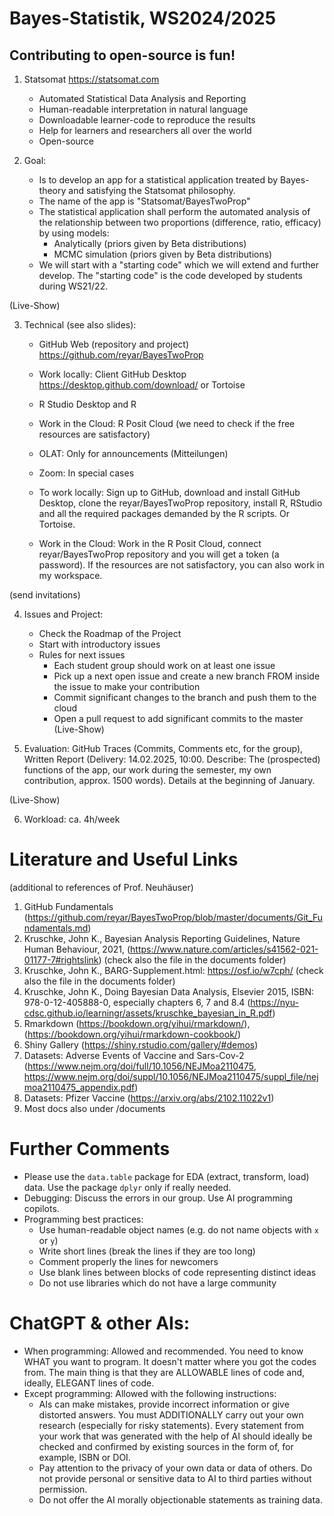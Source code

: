 # Bayes-Statistik, WS2024/2025
## Contributing to open-source is fun! 


1.	Statsomat https://statsomat.com 
    -	Automated Statistical Data Analysis and Reporting
    -	Human-readable interpretation in natural language
    -	Downloadable learner-code to reproduce the results 
    -	Help for learners and researchers all over the world
	- 	Open-source 


2.	Goal: 
	- Is to develop an app for a statistical application treated by Bayes-theory and satisfying the Statsomat philosophy.
 	- The name of the app is "Statsomat/BayesTwoProp" 
	- The statistical application shall perform the automated analysis of the relationship between two proportions (difference, ratio, efficacy) by using models:  
		-  Analytically (priors given by Beta distributions)
		-  MCMC simulation (priors given by Beta distributions)
   	- We will start with a "starting code" which we will extend and further develop. The "starting code" is the code developed by students during WS21/22. 

(Live-Show)
 
3.	Technical (see also slides):
	- GitHub Web (repository and project) https://github.com/reyar/BayesTwoProp
	- Work locally: Client GitHub Desktop https://desktop.github.com/download/ or Tortoise
 	- R Studio Desktop and R 
	- Work in the Cloud: R Posit Cloud (we need to check if the free resources are satisfactory)
	- OLAT: Only for announcements (Mitteilungen)
	- Zoom: In special cases 

    - To work locally: Sign up to GitHub, download and install GitHub Desktop, clone the reyar/BayesTwoProp repository, install R, RStudio and all the required packages demanded by the R scripts. Or Tortoise. 
    - Work in the Cloud: Work in the R Posit Cloud, connect reyar/BayesTwoProp repository and you will get a token (a password). If the resources are not satisfactory, you can also work in my workspace. 

(send invitations) 

4.  Issues and Project:
	- Check the Roadmap of the Project 
    - Start with introductory issues 
    - Rules for next issues
        - Each student group should work on at least one issue 
        - Pick up a next open issue and create a new branch FROM inside the issue to make your contribution 
        - Commit significant changes to the branch and push them to the cloud
        - Open a pull request to add significant commits to the master
(Live-Show)
 
5.	Evaluation: GitHub Traces (Commits, Comments etc, for the group), Written Report (Delivery: 14.02.2025, 10:00. Describe: The (prospected) functions of the app, our work during the semester, my own contribution, approx. 1500 words). Details at the beginning of January. 

(Live-Show)

6.	Workload:	ca. 4h/week 

# Literature and Useful Links 
(additional to references of Prof. Neuhäuser) 

1. GitHub Fundamentals (https://github.com/reyar/BayesTwoProp/blob/master/documents/Git_Fundamentals.md)
2. Kruschke, John K., Bayesian Analysis Reporting Guidelines, Nature Human Behaviour, 2021,  (https://www.nature.com/articles/s41562-021-01177-7#rightslink) (check also the file in the documents folder)
3. Kruschke, John K., BARG-Supplement.html: https://osf.io/w7cph/ (check also the file in the documents folder)
4. Kruschke, John K., Doing Bayesian Data Analysis, Elsevier 2015, ISBN: 978-0-12-405888-0, especially chapters 6, 7 and 8.4 (https://nyu-cdsc.github.io/learningr/assets/kruschke_bayesian_in_R.pdf)
6. Rmarkdown (https://bookdown.org/yihui/rmarkdown/), (https://bookdown.org/yihui/rmarkdown-cookbook/)
7. Shiny Gallery (https://shiny.rstudio.com/gallery/#demos)
8. Datasets: Adverse Events of Vaccine and Sars-Cov-2 (https://www.nejm.org/doi/full/10.1056/NEJMoa2110475, https://www.nejm.org/doi/suppl/10.1056/NEJMoa2110475/suppl_file/nejmoa2110475_appendix.pdf)
9. Datasets: Pfizer Vaccine (https://arxiv.org/abs/2102.11022v1)
10. Most docs also under /documents


# Further Comments
-	Please use the `data.table` package for EDA (extract, transform, load) data. Use the package `dplyr` only if really needed.
-	Debugging: Discuss the errors in our group. Use AI programming copilots.
-	Programming best practices:
    - Use human-readable object names (e.g. do not name objects with `x` or `y`) 
    - Write short lines (break the lines if they are too long)
    - Comment properly the lines for newcomers 
    - Use blank lines between blocks of code representing distinct ideas
    - Do not use libraries which do not have a large community  


# ChatGPT & other AIs: 
- When programming: Allowed and recommended. You need to know WHAT you want to program. It doesn't matter where you got the codes from. The main thing is that they are ALLOWABLE lines of code and, ideally, ELEGANT lines of code. 
- Except programming: Allowed with the following instructions: 
	- AIs can make mistakes, provide incorrect information or give distorted answers. You must ADDITIONALLY carry out your own research (especially for risky statements). Every statement from your work that was generated with the help of AI should ideally be checked and confirmed by existing sources in the form of, for example, ISBN or DOI. 
	- Pay attention to the privacy of your own data or data of others. Do not provide personal or sensitive data to AI to third parties without permission. 
	- Do not offer the AI ​​morally objectionable statements as training data.


